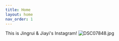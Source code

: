 ```yaml
---
title: Home
layout: home
nav_order: 1
---
```


This is Jingrui & Jiayi's Instagram!
![DSC07848.jpg](https://i.postimg.cc/Dws5Yvdy/DSC07848.jpg)